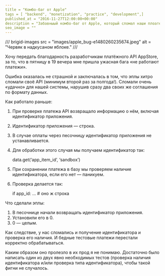 ```yaml
---
title = "Комбо-баг от Apple"
tags = [ "backend", "monetization", "practice", "development",]
published_at = "2016-11-27T12:00:00+00:00"
description = "Забавныый комбо-баг от Apple, который сломал наши плоатежи."
seo_image = ""
---
```


/// brigid-images
src = "images/apple_bug-e1480260235674.jpeg"
alt = "Червяк в надкусаном яблоке."
///

Хочу передать благодарность разработчикам платёжного API AppStore, за то, что в пятницу в 19 вечера мне пришла ужасная бага «не работают платежи».

Ошибка оказалась не страшной и заключалась в том, что эплы хитро сломали своё API (минимум второй раз за полгода!). Сломали очень «удачно» для нашей системы, нарушив сразу два своих же соглашения по формату данных.

<!-- more -->

Как работало раньше:

1. При проверке платежа API возвращало информацию о нём, включая идентификатор приложения.
2. Идентификатор приложения — строка.
3. В случае оплаты через песочницу идентификатор приложения не устанавливается.
4. Для обработки этого случая мы получаем идентификатор так:

    data.get(‘app\_item\_id’, ‘sandbox’)

5. При сохранении платежа в базу мы проверяем наличие идентификатора, если его нет — паникуем.
6. Проверка делается так:

    if app\_id: … # оно ж строка


Что сделали эплы:

1. В песочнице начали возвращать идентификатор приложения.
2. Установили его в 0.
3. 0 — целым.

Как следствие, у нас сломались и получение идентификатора и проверка его наличия. И бедные тестовые платежи перестали корректно обрабатываться.

Каким образом оно пролезло в их прод я не понимаю. Достаточно было написать один из двух явно необходимых тестов (проверка наличия идентификатора и/или проверка типа идентификатора), чтобы такой фигни не случалось.
